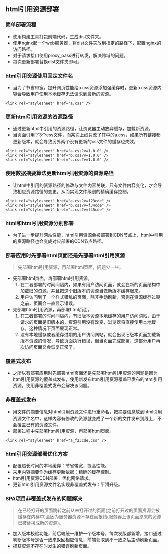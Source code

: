 ## html引用资源部署
### 简单部署流程
- 使用构建工具打包前端代码，生成dist文件夹。
- 使用nginx起一个web服务器，将dist文件夹放到指定的路径下，配置nginx的访问路径。
- 对于请求接口使用proxy_pass进行转发，解决跨域的问题。
- 每次更新部署替换dist文件夹即可。
### html引用资源使用固定文件名
- 当为了节省带宽，提升网页性能给a.css资源添加强缓存时，更新a.css资源内容会导致用户使用本地缓存无法请求到最新的资源。

```
<link rel="stylesheet" href="a.css" />
```
### 更新html引用资源的资源路径
- 通过更新html中引用的资源路径，让浏览器主动放弃缓存，加载新资源。
- 当页面引用了3个css文件，而某次上线只改了其中的a.css，如果所有链接都更新版本，就会导致另外两个没有更新的css文件的缓存也失效。
```
<link rel="stylesheet" href="a.css?v=1.0.0" />
<link rel="stylesheet" href="b.css?v=1.0.0" />
<link rel="stylesheet" href="c.css?v=1.0.0" />
```
### 使用数据摘要算法更新html引用资源的资源路径
- 让html中引用的资源路径的修改与文件内容关联，只有文件内容变化，才会导致相应资源路径的变更，从而实现文件级别的精确缓存控制。
```
<link rel="stylesheet" href="a.css?v=f23cde" />
<link rel="stylesheet" href="b.css?v=f34cde" />
<link rel="stylesheet" href="c.css?v=f45cde" />
```
### html和html引用资源分别部署
- 为了进一步提升网站性能，html引用资源会被部署到CDN节点上，html中引用的资源路径也会变成对应部署的CDN节点路径。
### 部署应用时先部署html页面还是先部署html引用资源
> 先部署html引用资源，再部署html页面，问题少一些。

- 先部署html页面，再部署html引用资源。
  1. 在二者部署的时间间隔内，如果有用户访问页面，就会在新的页面结构中加载旧的资源，并且把这个旧版本的资源当做新版本缓存起来。
  2. 用户访问到了一个样式错乱的页面，除非手动刷新，否则在资源缓存过期之前，页面会一直显示错误。
- 先部署html引用资源，再部署html页面。
  1. 在二者部署的时间间隔内，有旧版本资源本地缓存的用户访问网站，由于请求的页面是旧版本的，资源引用没有改变，浏览器将直接使用本地缓存，这种情况下页面展现正常。
  2. 没有本地缓存或者缓存过期的用户访问网站，就会出现旧版本页面加载新版本资源的情况，导致页面执行错误，但当页面完成部署，这部分用户再次访问页面又会恢复正常了。
### 覆盖式发布
- 之所以有部署应用时先部署html页面还是先部署html引用资源的问题是因为html引用资源的覆盖式发布，使用新发布html引用资源覆盖已发布的html引用资源。使用非覆盖式发布会解决该问题。
### 非覆盖式发布
- 用文件的摘要信息对html引用资源文件进行重命名，把摘要信息放到html引用资源文件名中，这样内容有修改的资源就变成了一个新的文件发布到线上，不会覆盖已有的资源文件。
- 部署过程中先部署html引用资源，再部署html页面。
```
<link rel="stylesheet" href="a_f23cde.css" />
```
### html引用资源部署优化方案
- 配置超长时间的本地缓存：节省带宽，提高性能。
- 采用内容摘要作为缓存更新依据：精确的缓存控制。
- html引用资源CDN部署：优化网络请求。
- 更新html引用资源文件名实现非覆盖式发布：平滑升级。
### SPA项目非覆盖式发布的问题解决
> 在已经打开的页面跳转之前从未打开过的页面(之前打开过的页面资源会被缓存在内存中)会因为服务器资源不存在而报错(服务器上该页面原来的资源已被替换成新的资源)。

- 加入版本校验功能，前后端统一维护一个版本号，每次发版都新增，接口通过判断版本号是否一致来返回相应信息，前端获取到不一致之后主动刷新页面。
- 捕获资源不存在时发生的错误刷新页面。
